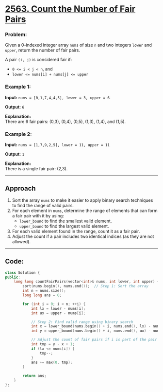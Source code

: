 # [2563. Count the Number of Fair Pairs](https://leetcode.com/problems/count-the-number-of-fair-pairs/)

### Problem:
Given a 0-indexed integer array `nums` of size `n` and two integers `lower` and `upper`, return the number of fair pairs.

A pair `(i, j)` is considered fair if:
- `0 <= i < j < n`, and
- `lower <= nums[i] + nums[j] <= upper`

### Example 1:
**Input:** `nums = [0,1,7,4,4,5], lower = 3, upper = 6`

**Output:** `6`

**Explanation:**  
There are 6 fair pairs: (0,3), (0,4), (0,5), (1,3), (1,4), and (1,5).

### Example 2:
**Input:** `nums = [1,7,9,2,5], lower = 11, upper = 11`

**Output:** `1`

**Explanation:**  
There is a single fair pair: (2,3).

---

## Approach

1. Sort the array `nums` to make it easier to apply binary search techniques to find the range of valid pairs.
2. For each element in `nums`, determine the range of elements that can form a fair pair with it by using:
   - `lower_bound` to find the smallest valid element.
   - `upper_bound` to find the largest valid element.
3. For each valid element found in the range, count it as a fair pair.
4. Adjust the count if a pair includes two identical indices (as they are not allowed).

---

## Code:

```cpp
class Solution {
public:
    long long countFairPairs(vector<int>& nums, int lower, int upper) {
        sort(nums.begin(), nums.end());  // Step 1: Sort the array
        int n = nums.size();
        long long ans = 0;

        for (int i = 0; i < n; ++i) {
            int lx = lower - nums[i];
            int ux = upper - nums[i];

            // Step 2: Find valid range using binary search
            int x = lower_bound(nums.begin() + i, nums.end(), lx) - nums.begin();
            int y = upper_bound(nums.begin() + i, nums.end(), ux) - nums.begin() - 1;

            // Adjust the count of fair pairs if i is part of the pair
            int tmp = y - x + 1;
            if (lx <= nums[i]) {
                tmp--;
            }
            ans += max(0, tmp);
        }
        
        return ans;
    }
};
